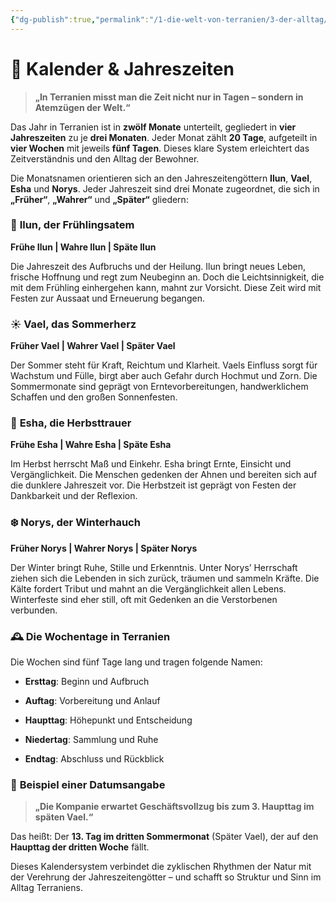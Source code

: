 ```yaml
---
{"dg-publish":true,"permalink":"/1-die-welt-von-terranien/3-der-alltag/kalender-and-jahreszeiten/"}
---
```


# 📆 **Kalender & Jahreszeiten**

> **„In Terranien misst man die Zeit nicht nur in Tagen – sondern in Atemzügen der Welt.“**

Das Jahr in Terranien ist in **zwölf Monate** unterteilt, gegliedert in **vier Jahreszeiten** zu je **drei Monaten**. Jeder Monat zählt **20 Tage**, aufgeteilt in **vier Wochen** mit jeweils **fünf Tagen**.
Dieses klare System erleichtert das Zeitverständnis und den Alltag der Bewohner.

Die Monatsnamen orientieren sich an den Jahreszeitengöttern **Ilun**, **Vael**, **Esha** und **Norys**. Jeder Jahreszeit sind drei Monate zugeordnet, die sich in **„Früher“**, **„Wahrer“** und **„Später“** gliedern:


### 🌱 **Ilun, der Frühlingsatem**

**Frühe Ilun | Wahre Ilun | Späte Ilun**

Die Jahreszeit des Aufbruchs und der Heilung. Ilun bringt neues Leben, frische Hoffnung und regt zum Neubeginn an. Doch die Leichtsinnigkeit, die mit dem Frühling einhergehen kann, mahnt zur Vorsicht. Diese Zeit wird mit Festen zur Aussaat und Erneuerung begangen.



### ☀️ **Vael, das Sommerherz**

**Früher Vael | Wahrer Vael | Später Vael**

Der Sommer steht für Kraft, Reichtum und Klarheit. Vaels Einfluss sorgt für Wachstum und Fülle, birgt aber auch Gefahr durch Hochmut und Zorn. Die Sommermonate sind geprägt von Erntevorbereitungen, handwerklichem Schaffen und den großen Sonnenfesten.



### 🍂 **Esha, die Herbsttrauer**

**Frühe Esha | Wahre Esha | Späte Esha**

Im Herbst herrscht Maß und Einkehr. Esha bringt Ernte, Einsicht und Vergänglichkeit. Die Menschen gedenken der Ahnen und bereiten sich auf die dunklere Jahreszeit vor. Die Herbstzeit ist geprägt von Festen der Dankbarkeit und der Reflexion.



### ❄️ **Norys, der Winterhauch**

**Früher Norys | Wahrer Norys | Später Norys**

Der Winter bringt Ruhe, Stille und Erkenntnis. Unter Norys’ Herrschaft ziehen sich die Lebenden in sich zurück, träumen und sammeln Kräfte. Die Kälte fordert Tribut und mahnt an die Vergänglichkeit allen Lebens. Winterfeste sind eher still, oft mit Gedenken an die Verstorbenen verbunden.



### 🕰️ **Die Wochentage in Terranien**

Die Wochen sind fünf Tage lang und tragen folgende Namen:

- **Ersttag**: Beginn und Aufbruch

- **Auftag**: Vorbereitung und Anlauf

- **Haupttag**: Höhepunkt und Entscheidung

- **Niedertag**: Sammlung und Ruhe

- **Endtag**: Abschluss und Rückblick


### 📖 **Beispiel einer Datumsangabe**

> **„Die Kompanie erwartet Geschäftsvollzug bis zum 3. Haupttag im späten Vael.“**

Das heißt: Der **13. Tag im dritten Sommermonat** (Später Vael), der auf den **Haupttag der dritten Woche** fällt.

Dieses Kalendersystem verbindet die zyklischen Rhythmen der Natur mit der Verehrung der Jahreszeitengötter – und schafft so Struktur und Sinn im Alltag Terraniens.

